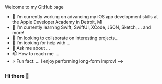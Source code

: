 Welcome to my GitHub page
- 🔭 I’m currently working on advancing my iOS app development skills at the Apple Developer Academy in Detroit, MI
- 🌱 I’m currently learning Swift, SwiftUI, XCode, JSON, Sketch, ... and more!
- 👯 I’m looking to collaborate on interesting projects...
- 🤔 I’m looking for help with ...
- 💬 Ask me about ...
- 📫 How to reach me: ...
- ⚡ Fun fact: ... I enjoy performing long-form Improv!
-->

### Hi there 👋

<!--
**KaJo313/KaJo313** is a ✨ _special_ ✨ repository because its `README.md` (this file) appears on your GitHub profile.

Here are some ideas to get you started:



